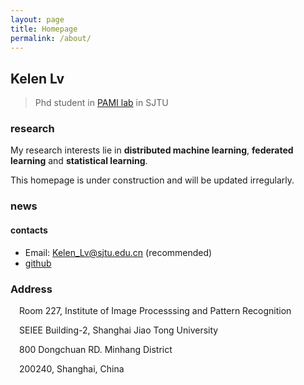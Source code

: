 ```yaml
---
layout: page
title: Homepage
permalink: /about/
---
```


## Kelen Lv
> Phd student in [PAMI lab](http://www.pami.sjtu.edu.cn/) in SJTU

### research

My research interests lie in **distributed machine learning**, **federated learning** and **statistical learning**. 

This homepage is under construction and will be updated irregularly.

### news
  
#### contacts
- Email: <Kelen_Lv@sjtu.edu.cn> (recommended)
- [github](https://github.com/kelenlv)
  
### Address
 Room 227, Institute of Image Processsing and Pattern Recognition
 
 SEIEE Building-2, Shanghai Jiao Tong University
 
 800 Dongchuan RD. Minhang District
 
 200240, Shanghai, China